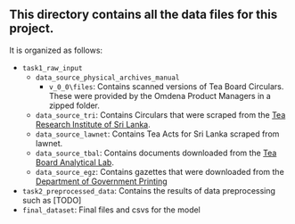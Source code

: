 ## This directory contains all the data files for this project.

It is organized as follows:
- `task1_raw_input`
  - `data_source_physical_archives_manual`
    - `v_0_0\files`: Contains scanned versions of Tea Board Circulars. These were provided by the Omdena Product Managers in a zipped folder.
  - `data_source_tri`: Contains Circulars that were scraped from the [Tea Research Institute of Sri Lanka](https://www.tri.lk/view-all-publications/).
  - `data_source_lawnet`: Contains Tea Acts for Sri Lanka scraped from lawnet.
  - `data_source_tbal`: Contains documents downloaded from the [Tea Board Analytical Lab](https://www.srilankateaboard.lk/sri-lanka-tea-board/divisions-and-units/analytical-laboratory/).
  - `data_source_egz`: Contains gazettes that were downloaded from the [Department of Government Printing](http://documents.gov.lk/en/home.php)
- `task2_preprocessed_data`: Contains the results of data preprocessing such as [TODO]
- `final_dataset`: Final files and csvs for the model
